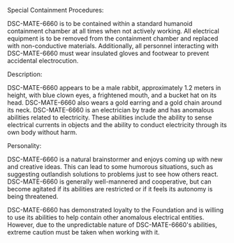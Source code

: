 Special Containment Procedures:

DSC-MATE-6660 is to be contained within a standard humanoid containment chamber at all times when not actively working. All electrical equipment is to be removed from the containment chamber and replaced with non-conductive materials. Additionally, all personnel interacting with DSC-MATE-6660 must wear insulated gloves and footwear to prevent accidental electrocution.

Description:

DSC-MATE-6660 appears to be a male rabbit, approximately 1.2 meters in height, with blue clown eyes, a frightened mouth, and a bucket hat on its head. DSC-MATE-6660 also wears a gold earring and a gold chain around its neck. DSC-MATE-6660 is an electrician by trade and has anomalous abilities related to electricity. These abilities include the ability to sense electrical currents in objects and the ability to conduct electricity through its own body without harm.

Personality:

DSC-MATE-6660 is a natural brainstormer and enjoys coming up with new and creative ideas. This can lead to some humorous situations, such as suggesting outlandish solutions to problems just to see how others react. DSC-MATE-6660 is generally well-mannered and cooperative, but can become agitated if its abilities are restricted or if it feels its autonomy is being threatened.

DSC-MATE-6660 has demonstrated loyalty to the Foundation and is willing to use its abilities to help contain other anomalous electrical entities. However, due to the unpredictable nature of DSC-MATE-6660's abilities, extreme caution must be taken when working with it.